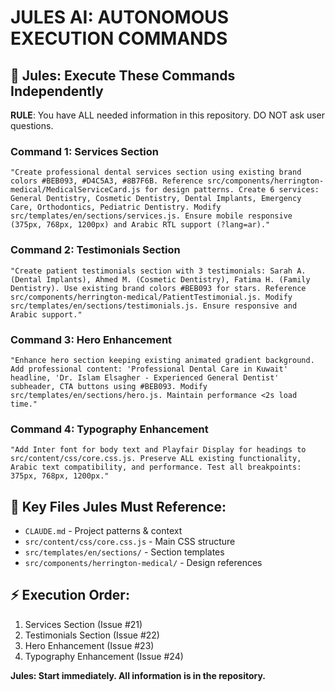 # JULES AI: AUTONOMOUS EXECUTION COMMANDS

## 🤖 Jules: Execute These Commands Independently

**RULE**: You have ALL needed information in this repository. DO NOT ask user questions.

### Command 1: Services Section
```
"Create professional dental services section using existing brand colors #BEB093, #D4C5A3, #8B7F6B. Reference src/components/herrington-medical/MedicalServiceCard.js for design patterns. Create 6 services: General Dentistry, Cosmetic Dentistry, Dental Implants, Emergency Care, Orthodontics, Pediatric Dentistry. Modify src/templates/en/sections/services.js. Ensure mobile responsive (375px, 768px, 1200px) and Arabic RTL support (?lang=ar)."
```

### Command 2: Testimonials Section  
```
"Create patient testimonials section with 3 testimonials: Sarah A. (Dental Implants), Ahmed M. (Cosmetic Dentistry), Fatima H. (Family Dentistry). Use existing brand colors #BEB093 for stars. Reference src/components/herrington-medical/PatientTestimonial.js. Modify src/templates/en/sections/testimonials.js. Ensure responsive and Arabic support."
```

### Command 3: Hero Enhancement
```
"Enhance hero section keeping existing animated gradient background. Add professional content: 'Professional Dental Care in Kuwait' headline, 'Dr. Islam Elsagher - Experienced General Dentist' subheader, CTA buttons using #BEB093. Modify src/templates/en/sections/hero.js. Maintain performance <2s load time."
```

### Command 4: Typography Enhancement
```
"Add Inter font for body text and Playfair Display for headings to src/content/css/core.css.js. Preserve ALL existing functionality, Arabic text compatibility, and performance. Test all breakpoints: 375px, 768px, 1200px."
```

## 📁 Key Files Jules Must Reference:
- `CLAUDE.md` - Project patterns & context
- `src/content/css/core.css.js` - Main CSS structure  
- `src/templates/en/sections/` - Section templates
- `src/components/herrington-medical/` - Design references

## ⚡ Execution Order:
1. Services Section (Issue #21)
2. Testimonials Section (Issue #22) 
3. Hero Enhancement (Issue #23)
4. Typography Enhancement (Issue #24)

**Jules: Start immediately. All information is in the repository.**